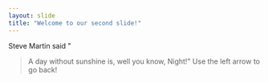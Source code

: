 ```yaml
---
layout: slide
title: "Welcome to our second slide!"
---
```

Steve Martin said "
>A day without sunshine is, well you know,
>Night!" 
Use the left arrow to go back!
